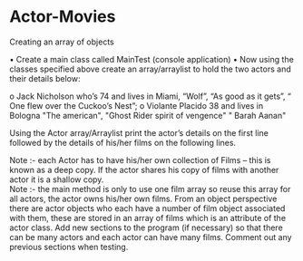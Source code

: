 # Actor-Movies
Creating an array of objects


•	Create a main class called MainTest (console application)
•	Now using the classes specified above create an array/arraylist to hold the two actors and their details below:

o	Jack Nicholson who’s 74 and lives in Miami, “Wolf”, “As good as it gets”, “ One flew over the Cuckoo’s Nest”; 
o	Violante Placido 38 and lives in Bologna "The american", "Ghost Rider spirit of vengence" " Barah Aanan"

Using the Actor array/Arraylist print the actor’s details on the first line followed by the details of his/her films on the following lines. 

Note :- each Actor has to have his/her own collection of Films – this is known as a deep copy.  If the actor shares his copy of films with another actor it is a shallow copy.  
Note :-  the main method is only to use one film array so reuse this array for all actors, the actor owns his/her own films.
From an object perspective there are actor objects who each have a number of film object associated with them, these are stored in an array of films which is an attribute of the actor class.
Add new sections to the program (if necessary) so that there can be many actors and each actor can have many films.  Comment out any previous sections when testing.
